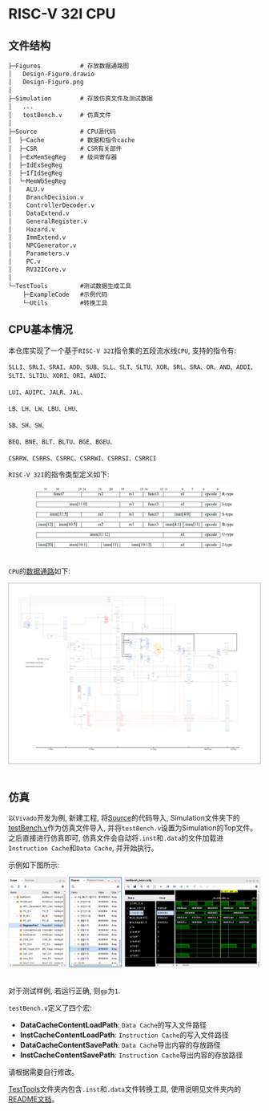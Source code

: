 # RISC-V 32I CPU

## 文件结构

```
├─Figures           # 存放数据通路图
│   Design-Figure.drawio
│   Design-Figure.png
│
├─Simulation        # 存放仿真文件及测试数据
│   ...
│   testBench.v     # 仿真文件
│
├─Source            # CPU源代码
│  ├─Cache          # 数据和指令cache
│  ├─CSR            # CSR有关部件
│  ├─ExMemSegReg    # 级间寄存器
│  ├─IdExSegReg
│  ├─IfIdSegReg
│  └─MemWbSegReg
│    ALU.v          
│    BranchDecision.v
│    ControllerDecoder.v
│    DataExtend.v
│    GeneralRegister.v
│    Hazard.v
│    ImmExtend.v
│    NPCGenerator.v
│    Parameters.v
│    PC.v
│    RV32ICore.v
│
└─TestTools         #测试数据生成工具
    ├─ExampleCode   #示例代码
    └─Utils         #转换工具
```

## CPU基本情况

本仓库实现了一个基于`RISC-V 32I`指令集的五段流水线`CPU`, 支持的指令有:

```
SLLI、SRLI、SRAI、ADD、SUB、SLL、SLT、SLTU、XOR、SRL、SRA、OR、AND、ADDI、SLTI、SLTIU、XORI、ORI、ANDI、

LUI、AUIPC、JALR、JAL、

LB、LH、LW、LBU、LHU、

SB、SH、SW、

BEQ、BNE、BLT、BLTU、BGE、BGEU、

CSRRW、CSRRS、CSRRC、CSRRWI、CSRRSI、CSRRCI
```

`RISC-V 32I`的指令类型定义如下:

<div align=center>
<img src="./Figures/instruction_type.png" width=80%/>
</div>
</br>

`CPU`的[数据通路](./Figures/Design-Figure.png)如下:

<div align=center>
<img src="./Figures/Design-Figure.png" width=100%/>
</div>
</br>

## 仿真

以`Vivado`开发为例, 新建工程, 将[Source](./Source)的代码导入, Simulation文件夹下的[testBench.v](./Simulation/testBench.v)作为仿真文件导入, 并将`testBench.v`设置为Simulation的Top文件。之后直接进行仿真即可, 仿真文件会自动将`.inst`和`.data`的文件加载进`Instruction Cache`和`Data Cache`, 并开始执行。

示例如下图所示:

<div align=center>
<img src="./Figures/simulation.png" width=100%/>
</div>
</br>

对于测试样例, 若运行正确, 则`gp`为`1`.

`testBench.v`定义了四个宏: 

- **DataCacheContentLoadPath**: `Data Cache`的写入文件路径
- **InstCacheContentLoadPath**: `Instruction Cache`的写入文件路径
- **DataCacheContentSavePath**: `Data Cache`导出内容的存放路径
- **InstCacheContentSavePath**: `Instruction Cache`导出内容的存放路径
  
请根据需要自行修改。

[TestTools](./TestTools/)文件夹内包含`.inst`和`.data`文件转换工具, 使用说明见文件夹内的[README文档](./TestTools/README.md)。